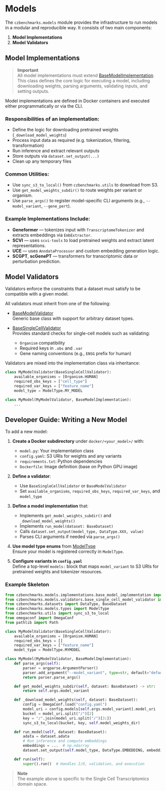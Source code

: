 # Models

The `czbenchmarks.models` module provides the infrastructure to run models in a modular and reproducible way. It consists of two main components:

1. **Model Implementations**  
2. **Model Validators**

## Model Implementations

> **Important**  
> All model implementations must extend [BaseModelImplementation](../autoapi/czbenchmarks/models/implementations/base_model_implementation/index). This class defines the core logic for executing a model, including downloading weights, parsing arguments, validating inputs, and setting outputs.

Model implementations are defined in Docker containers and executed either programmatically or via the CLI.

### Responsibilities of an implementation:

- Define the logic for downloading pretrained weights (`_download_model_weights`)
- Process input data as required (e.g. tokenization, filtering, transformation)
- Run inference and extract relevant outputs
- Store outputs via `dataset.set_output(...)`
- Clean up any temporary files

### Common Utilities:

- Use `sync_s3_to_local()` from `czbenchmarks.utils` to download from S3.
- Use `get_model_weights_subdir()` to route weights per variant or organism.
- Use `parse_args()` to register model-specific CLI arguments (e.g., `--model_variant`, `--gene_pert`).

### Example Implementations Include:

- **Geneformer** — tokenizes input with `TranscriptomeTokenizer` and extracts embeddings via `EmbExtractor`.
- **SCVI** — uses `scvi-tools` to load pretrained weights and extract latent representations.
- **UCE** — uses `AnndataProcessor` and custom embedding generation logic.
- **SCGPT**, **scGenePT** — transformers for transcriptomic data or perturbation prediction.

## Model Validators

Validators enforce the constraints that a dataset must satisfy to be compatible with a given model.

All validators must inherit from one of the following:

- [BaseModelValidator](../autoapi/czbenchmarks/models/validators/base_model_validator/index)  
  Generic base class with support for arbitrary dataset types.
  
- [BaseSingleCellValidator](../autoapi/czbenchmarks/models/validators/base_single_cell_model_validator/index)  
  Provides standard checks for single-cell models such as validating:

  - `Organism` compatibility
  - Required keys in `.obs` and `.var`
  - Gene naming conventions (e.g., `ENSG` prefix for human)

Validators are mixed into the implementation class via inheritance:

```python
class MyModelValidator(BaseSingleCellValidator):
    available_organisms = [Organism.HUMAN]
    required_obs_keys = ["cell_type"]
    required_var_keys = ["feature_name"]
    model_type = ModelType.MY_MODEL

class MyModel(MyModelValidator, BaseModelImplementation):
    ...
```

## Developer Guide: Writing a New Model

To add a new model:

1. **Create a Docker subdirectory** under `docker/<your_model>/` with:

   - `model.py`: Your implementation class
   - `config.yaml`: S3 URIs for weights and any variants
   - `requirements.txt`: Python dependencies
   - `Dockerfile`: Image definition (base on Python GPU image)

2. **Define a validator**: 

   - Use `BaseSingleCellValidator` or `BaseModelValidator` 
   - Set `available_organisms`, `required_obs_keys`, `required_var_keys`, and `model_type` 

3. **Define a model implementation** that: 

   - Implements `get_model_weights_subdir()` and `_download_model_weights()` 
   - Implements `run_model(dataset: BaseDataset)`  
   - Calls `dataset.set_output(model_type, DataType.XXX, value)`  
   - Parses CLI arguments if needed via `parse_args()` 


4. **Use model type enums** from [ModelType](../autoapi/czbenchmarks/models/types/index)   
   Ensure your model is registered correctly in `ModelType`. 

5. **Configure variants in `config.yaml`**  
   Define a top-level `models:` block that maps `model_variant` to S3 URIs for pretrained weights and tokenizer resources. 

### Example Skeleton

```python
from czbenchmarks.models.implementations.base_model_implementation import BaseModelImplementation
from czbenchmarks.models.validators.base_single_cell_model_validator import BaseSingleCellValidator
from czbenchmarks.datasets import DataType, BaseDataset
from czbenchmarks.models.types import ModelType
from czbenchmarks.utils import sync_s3_to_local
from omegaconf import OmegaConf
from pathlib import Path

class MyModelValidator(BaseSingleCellValidator):
    available_organisms = [Organism.HUMAN]
    required_obs_keys = []
    required_var_keys = ["feature_name"]
    model_type = ModelType.MYMODEL

class MyModel(MyModelValidator, BaseModelImplementation):
    def parse_args(self):
        parser = argparse.ArgumentParser()
        parser.add_argument("--model_variant", type=str, default="default")
        return parser.parse_args()

    def get_model_weights_subdir(self, dataset: BaseDataset) -> str:
        return self.args.model_variant

    def _download_model_weights(self, dataset: BaseDataset):
        config = OmegaConf.load("config.yaml")
        model_uri = config.models[self.args.model_variant].model_uri
        bucket = model_uri.split("/")[2]
        key = "/".join(model_uri.split("/")[3:])
        sync_s3_to_local(bucket, key, self.model_weights_dir)

    def run_model(self, dataset: BaseDataset):
        adata = dataset.adata
        # Run inference and compute embeddings
        embeddings = ...  # np.ndarray
        dataset.set_output(self.model_type, DataType.EMBEDDING, embeddings)

    def run(self):
        super().run()  # Handles I/O, validation, and execution
```

> **Note**  
> The example above is specific to the Single Cell Transcriptomics domain space.

